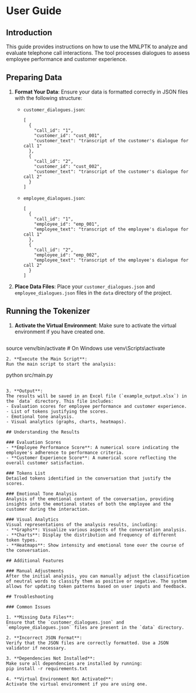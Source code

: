 # User Guide

## Introduction
This guide provides instructions on how to use the MNLPTK to analyze and evaluate telephone call interactions. The tool processes dialogues to assess employee performance and customer experience.

## Preparing Data

1. **Format Your Data**:
   Ensure your data is formatted correctly in JSON files with the following structure:

   - `customer_dialogues.json`:
     ```
     [
       {
         "call_id": "1",
         "customer_id": "cust_001",
         "customer_text": "transcript of the customer's dialogue for call 1"
       },
       {
         "call_id": "2",
         "customer_id": "cust_002",
         "customer_text": "transcript of the customer's dialogue for call 2"
       }
     ]
     ```

   - `employee_dialogues.json`:
     ```
     [
       {
         "call_id": "1",
         "employee_id": "emp_001",
         "employee_text": "transcript of the employee's dialogue for call 1"
       },
       {
         "call_id": "2",
         "employee_id": "emp_002",
         "employee_text": "transcript of the employee's dialogue for call 2"
       }
     ]
     ```

2. **Place Data Files**:
   Place your `customer_dialogues.json` and `employee_dialogues.json` files in the `data` directory of the project.

## Running the Tokenizer

1. **Activate the Virtual Environment**:
   Make sure to activate the virtual environment if you have created one.
   ```
source venv/bin/activate # On Windows use venv\Scripts\activate
```
2. **Execute the Main Script**:
Run the main script to start the analysis:
```
python src/main.py
```

3. **Output**:
The results will be saved in an Excel file (`example_output.xlsx`) in the `data` directory. This file includes:
- Evaluation scores for employee performance and customer experience.
- List of tokens justifying the scores.
- Emotional tone analysis.
- Visual analytics (graphs, charts, heatmaps).

## Understanding the Results

### Evaluation Scores
- **Employee Performance Score**: A numerical score indicating the employee's adherence to performance criteria.
- **Customer Experience Score**: A numerical score reflecting the overall customer satisfaction.

### Tokens List
Detailed tokens identified in the conversation that justify the scores.

### Emotional Tone Analysis
Analysis of the emotional content of the conversation, providing insights into the emotional states of both the employee and the customer during the interaction.

### Visual Analytics
Visual representations of the analysis results, including:
- **Graphs**: Visualize various aspects of the conversation analysis.
- **Charts**: Display the distribution and frequency of different token types.
- **Heatmaps**: Show intensity and emotional tone over the course of the conversation.

## Additional Features

### Manual Adjustments
After the initial analysis, you can manually adjust the classification of neutral words to classify them as positive or negative. The system allows for updating token patterns based on user inputs and feedback.

## Troubleshooting

### Common Issues

1. **Missing Data Files**:
Ensure that the `customer_dialogues.json` and `employee_dialogues.json` files are present in the `data` directory.

2. **Incorrect JSON Format**:
Verify that the JSON files are correctly formatted. Use a JSON validator if necessary.

3. **Dependencies Not Installed**:
Make sure all dependencies are installed by running:
pip install -r requirements.txt

4. **Virtual Environment Not Activated**:
Activate the virtual environment if you are using one.

